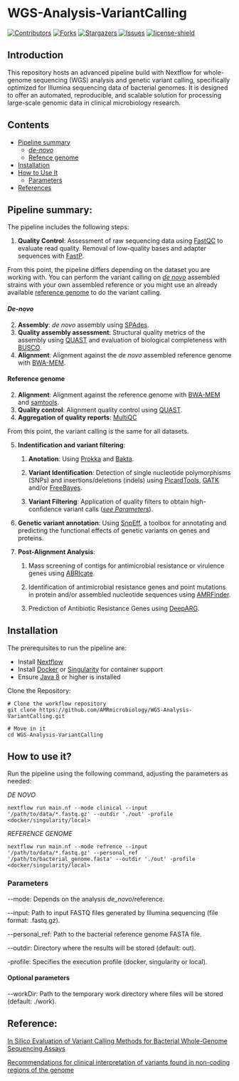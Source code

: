 # WGS-Analysis-VariantCalling
[![Contributors][contributors-shield]][contributors-url]
[![Forks][forks-shield]][forks-url]
[![Stargazers][stars-shield]][stars-url]
[![Issues][issues-shield]][issues-url]
[![license-shield]][license-url]

## Introduction
This repository hosts an advanced pipeline build with Nextflow for whole-genome sequencing (WGS) analysis and genetic variant calling, specifically optimized for Illumina sequencing data of bacterial genomes. It is designed to offer an automated, reproducible, and scalable solution for processing large-scale genomic data in clinical microbiology research.

## Contents
- [Pipeline summary](#pipeline-summary)
    - [*de-novo*](#de-novo)
    - [Refence genome](#reference-genome)
- [Installation](#installation)
- [How to Use It](#how-to-use-it)
    - [Parameters](#parameters)
- [References](#reference)

## Pipeline summary:
The pipeline includes the following steps:

1. **Quality Control**: Assessment of raw sequencing data using [FastQC](https://www.bioinformatics.babraham.ac.uk/projects/fastqc/) to evaluate read quality. Removal of low-quality bases and adapter sequences with [FastP](https://github.com/OpenGene/fastp).

From this point, the pipeline differs depending on the dataset you are working with. You can perform the variant calling on [*de novo*](#de-novo) assembled strains with your own assembled reference or you might use an already available [reference genome](#reference-genome) to do the variant calling.

#### *De-novo*

2. **Assembly**: *de novo* assembly using [SPAdes](https://github.com/ablab/spades).
3. **Quality assembly assessment**: Structural quality metrics of the assembly using [QUAST](https://bioinf.spbau.ru/quast) and evaluation of biological completeness with [BUSCO](https://github.com/metashot/busco).
4. **Alignment**: Alignment against the *de novo* assembled reference genome with [BWA-MEM](https://github.com/bwa-mem2/bwa-mem2).

#### Reference genome

2. **Alignment**: Alignment against the reference genome with [BWA-MEM](https://github.com/bwa-mem2/bwa-mem2) and [samtools](https://github.com/samtools/samtools).
3. **Quality control**: Alignment quality control using [QUAST](https://bioinf.spbau.ru/quast).
4. **Aggregation of quality reports**: [MultiQC](https://github.com/MultiQC/MultiQC)

From this point, the variant calling is the same for all datasets.

5. **Indentification and variant filtering**:

    1.  **Anotation**: Using [Prokka](https://github.com/tseemann/prokka) and [Bakta](https://github.com/oschwengers/bakta).

    2. **Variant Identification**: Detection of single nucleotide polymorphisms (SNPs) and insertions/deletions (indels) using [PicardTools](https://broadinstitute.github.io/picard/), [GATK](https://github.com/broadinstitute/gatk) and/or [FreeBayes](https://github.com/freebayes/freebayes).

    3. **Variant Filtering**: Application of quality filters to obtain high-confidence variant calls ([*see Parameters*](#parameters)).

6. **Genetic variant annotation**: Using [SnpEff](http://pcingola.github.io/SnpEff/), a toolbox for annotating and predicting the functional effects of genetic variants on genes and proteins.

7. **Post-Alignment Analysis**:
    
    1. Mass screening of contigs for antimicrobial resistance or virulence genes using [ABRIcate](https://github.com/tseemann/abricate).

    2. Identification of antimicrobial resistance genes and point mutations in protein and/or assembled nucleotide sequences using [AMRFinder](https://github.com/ncbi/amr).

    3. Prediction of Antibiotic Resistance Genes using [DeepARG](https://github.com/gaarangoa/deeparg).
 

## Installation
The prerequisites to run the pipeline are:
- Install [Nextflow](https://github.com/nextflow-io/nextflow)
- Install [Docker](https://github.com/docker/docker-install) or [Singularity](https://github.com/sylabs/singularity-admindocs/blob/main/installation.rst) for container support
- Ensure [Java 8](https://github.com/winterbe/java8-tutorial) or higher is installed

Clone the Repository:

```
# Clone the workflow repository
git clone https://github.com/AMRmicrobiology/WGS-Analysis-VariantCalling.git

# Move in it
cd WGS-Analysis-VariantCalling
```
<!-- Añadir local -->

## How to use it?
Run the pipeline using the following command, adjusting the parameters as needed:

*DE NOVO*
<!-- Be aware change clinical for de_novo -->
```
nextflow run main.nf --mode clinical --input '/path/to/data/*.fastq.gz' --outdir './out' -profile <docker/singularity/local>
```

*REFERENCE GENOME*
```
nextflow run main.nf --mode refrence --input '/path/to/data/*.fastq.gz' --personal_ref '/path/to/bacterial_genome.fasta' --outdir './out' -profile <docker/singularity/local>
```

### Parameters

--mode: Depends on the analysis *de_novo*/reference.

--input: Path to input FASTQ files generated by Illumina sequencing (file format: .fastq.gz).

--personal_ref: Path to the bacterial reference genome FASTA file.

--outdir: Directory where the results will be stored (default: out).

-profile: Specifies the execution profile (docker, singularity or local).

#### Optional parameters

--workDir: Path to the temporary work directory where files will be stored (default: ./work).
<!-- FALTA, trimming, snipp quality -->


[contributors-shield]: https://img.shields.io/github/contributors/jimmlucas/DIvergenceTimes.svg?style=for-the-badge
[contributors-url]: https://github.com/jimmlucas/DIvergenceTimes/graphs/contributors

[forks-shield]: https://img.shields.io/github/forks/jimmlucas/DIvergenceTimes.svg?style=for-the-badge
[forks-url]: https://github.com/jimmlucas/DIvergenceTimes/network/members

[stars-shield]: https://img.shields.io/github/stars/jimmlucas/DIvergenceTimes.svg?style=for-the-badge
[stars-url]: https://github.com/gjimmlucas/DIvergenceTimes/stargazers

[issues-shield]: https://img.shields.io/github/issues/jimmlucas/DIvergenceTimes.svg?style=for-the-badge
[issues-url]: https://github.com/jimmlucas/DIvergenceTimes/issues

[license-shield]: https://img.shields.io/github/license/jimmlucas/DIvergenceTimes.svg?style=for-the-badge
[license-url]: https://github.com/jimmlucas/DIvergenceTimes/blob/master/LICENSE.txt

## Reference:

[In Silico Evaluation of Variant Calling Methods for Bacterial Whole-Genome Sequencing Assays](https://www.ncbi.nlm.nih.gov/pmc/articles/PMC10446864/)

[Recommendations for clinical interpretation of variants found in non-coding regions of the genome](https://www.ncbi.nlm.nih.gov/pmc/articles/PMC9295495/)
<!-- ADD REFERENCES -->











